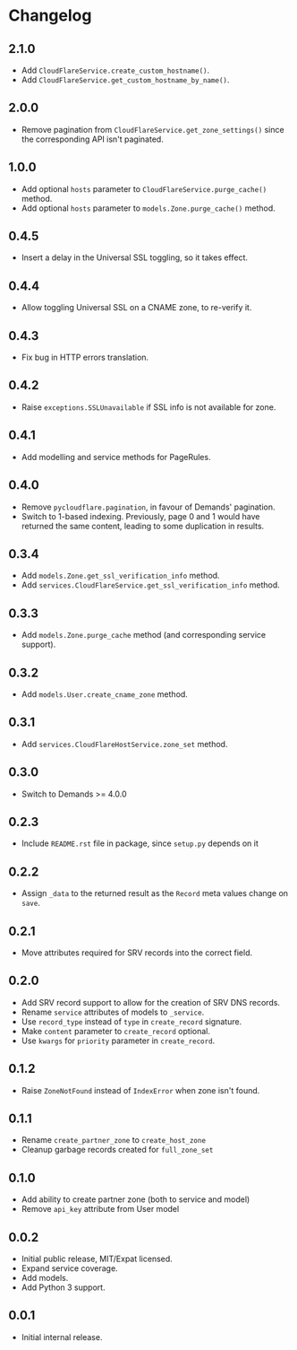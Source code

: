 # Changelog

## 2.1.0
* Add `CloudFlareService.create_custom_hostname()`.
* Add `CloudFlareService.get_custom_hostname_by_name()`.

## 2.0.0
* Remove pagination from `CloudFlareService.get_zone_settings()` since
  the corresponding API isn't paginated.

## 1.0.0
* Add optional `hosts` parameter to `CloudFlareService.purge_cache()` method.
* Add optional `hosts` parameter to `models.Zone.purge_cache()` method.

## 0.4.5
* Insert a delay in the Universal SSL toggling, so it takes effect.

## 0.4.4
* Allow toggling Universal SSL on a CNAME zone, to re-verify it.

## 0.4.3
* Fix bug in HTTP errors translation.

## 0.4.2
* Raise `exceptions.SSLUnavailable` if SSL info is not available for zone.

## 0.4.1
* Add modelling and service methods for PageRules.

## 0.4.0
* Remove `pycloudflare.pagination`, in favour of Demands' pagination.
* Switch to 1-based indexing. Previously, page 0 and 1 would have
  returned the same content, leading to some duplication in results.

## 0.3.4
* Add `models.Zone.get_ssl_verification_info` method.
* Add `services.CloudFlareService.get_ssl_verification_info` method.

## 0.3.3
* Add `models.Zone.purge_cache` method (and corresponding service support).

## 0.3.2
* Add `models.User.create_cname_zone` method.

## 0.3.1
* Add `services.CloudFlareHostService.zone_set` method.

## 0.3.0
* Switch to Demands >= 4.0.0

## 0.2.3
* Include `README.rst` file in package, since `setup.py` depends on it

## 0.2.2
* Assign `_data` to the returned result as the `Record` meta values change on
`save`.

## 0.2.1
* Move attributes required for SRV records into the correct field.

## 0.2.0
* Add SRV record support to allow for the creation of SRV DNS records.
* Rename `service` attributes of models to `_service`.
* Use `record_type` instead of `type` in `create_record` signature.
* Make `content` parameter to `create_record` optional.
* Use `kwargs` for `priority` parameter in `create_record`.

## 0.1.2
* Raise `ZoneNotFound` instead of `IndexError` when zone isn't found.

## 0.1.1
* Rename `create_partner_zone` to `create_host_zone`
* Cleanup garbage records created for `full_zone_set`

## 0.1.0
* Add ability to create partner zone (both to service and model)
* Remove `api_key` attribute from User model

## 0.0.2
* Initial public release, MIT/Expat licensed.
* Expand service coverage.
* Add models.
* Add Python 3 support.

## 0.0.1
* Initial internal release.
